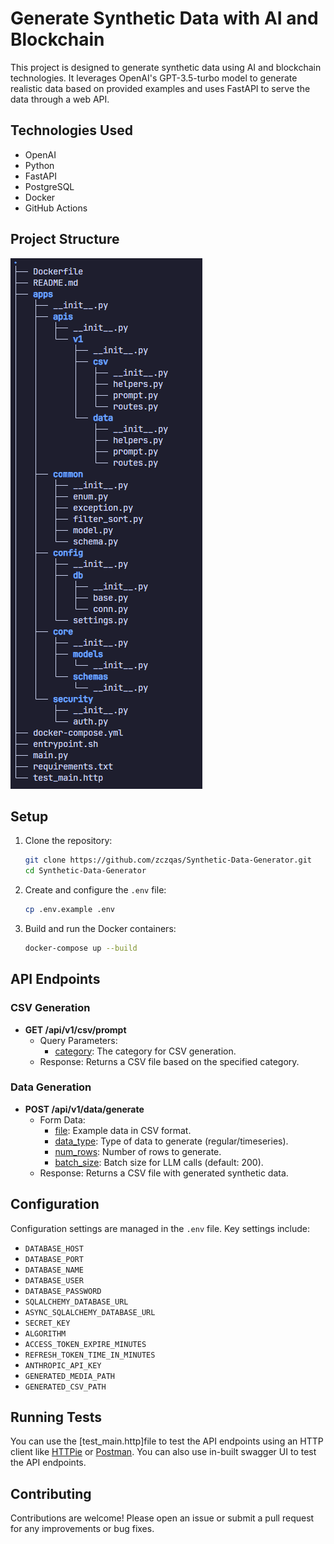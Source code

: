 # Generate Synthetic Data with AI and Blockchain

This project is designed to generate synthetic data using AI and blockchain technologies. It leverages OpenAI's GPT-3.5-turbo model to generate realistic data based on provided examples and uses FastAPI to serve the data through a web API.

## Technologies Used

- OpenAI
- Python
- FastAPI
- PostgreSQL
- Docker
- GitHub Actions

## Project Structure
![Project Structure](<project_structure.png>)

## Setup

1. Clone the repository:
    ```sh
    git clone https://github.com/zczqas/Synthetic-Data-Generator.git
    cd Synthetic-Data-Generator
    ```

2. Create and configure the `.env` file:
    ```sh
    cp .env.example .env
    ```

3. Build and run the Docker containers:
    ```sh
    docker-compose up --build
    ```

## API Endpoints

### CSV Generation

- **GET /api/v1/csv/prompt**
    - Query Parameters:
        - [category](string): The category for CSV generation.
    - Response: Returns a CSV file based on the specified category.

### Data Generation

- **POST /api/v1/data/generate**
    - Form Data:
        - [file](UploadFile): Example data in CSV format.
        - [data_type](string): Type of data to generate (regular/timeseries).
        - [num_rows](int): Number of rows to generate.
        - [batch_size](int): Batch size for LLM calls (default: 200).
    - Response: Returns a CSV file with generated synthetic data.

## Configuration

Configuration settings are managed in the `.env` file. Key settings include:

- `DATABASE_HOST`
- `DATABASE_PORT`
- `DATABASE_NAME`
- `DATABASE_USER`
- `DATABASE_PASSWORD`
- `SQLALCHEMY_DATABASE_URL`
- `ASYNC_SQLALCHEMY_DATABASE_URL`
- `SECRET_KEY`
- `ALGORITHM`
- `ACCESS_TOKEN_EXPIRE_MINUTES`
- `REFRESH_TOKEN_TIME_IN_MINUTES`
- `ANTHROPIC_API_KEY`
- `GENERATED_MEDIA_PATH`
- `GENERATED_CSV_PATH`

## Running Tests

You can use the [test_main.http]file to test the API endpoints using an HTTP client like [HTTPie](https://httpie.io/) or [Postman](https://www.postman.com/).
You can also use in-built swagger UI to test the API endpoints.

## Contributing

Contributions are welcome! Please open an issue or submit a pull request for any improvements or bug fixes.
